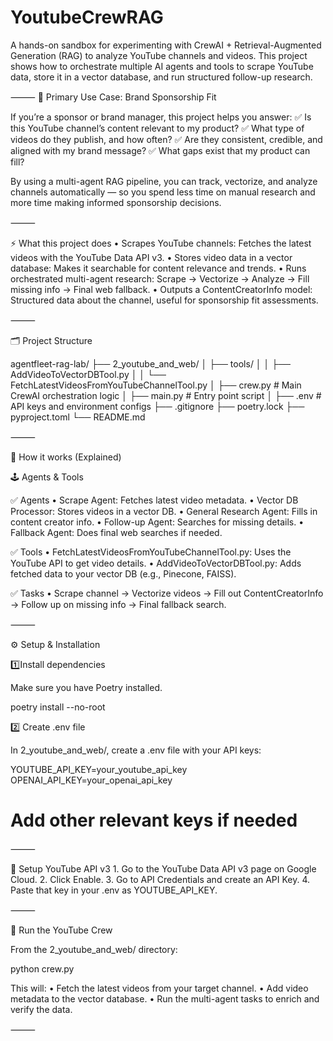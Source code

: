 # YoutubeCrewRAG

A hands-on sandbox for experimenting with CrewAI + Retrieval-Augmented Generation (RAG) to analyze YouTube channels and videos.
This project shows how to orchestrate multiple AI agents and tools to scrape YouTube data, store it in a vector database, and run structured follow-up research.

⸻
🎯 Primary Use Case: Brand Sponsorship Fit

If you’re a sponsor or brand manager, this project helps you answer:
✅ Is this YouTube channel’s content relevant to my product?
✅ What type of videos do they publish, and how often?
✅ Are they consistent, credible, and aligned with my brand message?
✅ What gaps exist that my product can fill?

By using a multi-agent RAG pipeline, you can track, vectorize, and analyze channels automatically — so you spend less time on manual research and more time making informed sponsorship decisions.

⸻

⚡ What this project does
	•	Scrapes YouTube channels: Fetches the latest videos with the YouTube Data API v3.
	•	Stores video data in a vector database: Makes it searchable for content relevance and trends.
	•	Runs orchestrated multi-agent research: Scrape → Vectorize → Analyze → Fill missing info → Final web fallback.
	•	Outputs a ContentCreatorInfo model: Structured data about the channel, useful for sponsorship fit assessments.

⸻

🗂️ Project Structure

agentfleet-rag-lab/
├── 2_youtube_and_web/
│   ├── tools/
│   │   ├── AddVideoToVectorDBTool.py
│   │   └── FetchLatestVideosFromYouTubeChannelTool.py
│   ├── crew.py          # Main CrewAI orchestration logic
│   ├── main.py          # Entry point script
│   ├── .env             # API keys and environment configs
├── .gitignore
├── poetry.lock
├── pyproject.toml
└── README.md


⸻

🧩 How it works (Explained)

🕹️ Agents & Tools

✅ Agents
	•	Scrape Agent: Fetches latest video metadata.
	•	Vector DB Processor: Stores videos in a vector DB.
	•	General Research Agent: Fills in content creator info.
	•	Follow-up Agent: Searches for missing details.
	•	Fallback Agent: Does final web searches if needed.

✅ Tools
	•	FetchLatestVideosFromYouTubeChannelTool.py: Uses the YouTube API to get video details.
	•	AddVideoToVectorDBTool.py: Adds fetched data to your vector DB (e.g., Pinecone, FAISS).

✅ Tasks
	•	Scrape channel → Vectorize videos → Fill out ContentCreatorInfo → Follow up on missing info → Final fallback search.

⸻

⚙️ Setup & Installation

1️⃣Install dependencies

Make sure you have Poetry installed.

poetry install --no-root

2️⃣ Create .env file

In 2_youtube_and_web/, create a .env file with your API keys:

YOUTUBE_API_KEY=your_youtube_api_key
OPENAI_API_KEY=your_openai_api_key
# Add other relevant keys if needed


⸻

📡 Setup YouTube API v3
	1.	Go to the YouTube Data API v3 page on Google Cloud.
	2.	Click Enable.
	3.	Go to API Credentials and create an API Key.
	4.	Paste that key in your .env as YOUTUBE_API_KEY.

⸻

🚀 Run the YouTube Crew

From the 2_youtube_and_web/ directory:

python crew.py

This will:
	•	Fetch the latest videos from your target channel.
	•	Add video metadata to the vector database.
	•	Run the multi-agent tasks to enrich and verify the data.

⸻
